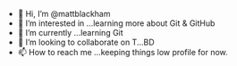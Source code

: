 - 👋 Hi, I’m @mattblackham
- 👀 I’m interested in ...learning more about Git & GitHub
- 🌱 I’m currently ...learning Git
- 💞️ I’m looking to collaborate on T...BD
- 📫 How to reach me ...keeping things low profile for now.

<!---
mattblackham/mattblackham is a ✨ special ✨ repository because its `README.md` (this file) appears on your GitHub profile.
You can click the Preview link to take a look at your changes.
--->
